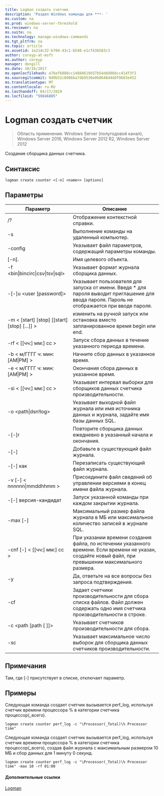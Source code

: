 ```yaml
---
title: Logman создать счетчик
description: 'Раздел Windows команды для ***- '
ms.custom: na
ms.prod: windows-server-threshold
ms.reviewer: na
ms.suite: na
ms.technology: manage-windows-commands
ms.tgt_pltfrm: na
ms.topic: article
ms.assetid: 1e214c32-b704-43c1-b548-e1cf43b583c3
author: coreyp-at-msft
ms.author: coreyp
manager: dongill
ms.date: 10/16/2017
ms.openlocfilehash: a76ef6888cc14884619d37b54ddd866cc41df3f2
ms.sourcegitcommit: 0d0b32c8986ba7db9536e0b8648d4ddf9b03e452
ms.translationtype: MT
ms.contentlocale: ru-RU
ms.lasthandoff: 04/17/2019
ms.locfileid: "59846805"
---
```

# <a name="logman-create-counter"></a>Logman создать счетчик

>Область применения. Windows Server (полугодовой канал), Windows Server 2016, Windows Server 2012 R2, Windows Server 2012

Создание сборщика данных счетчика.  
  
## <a name="syntax"></a>Синтаксис  
```  
logman create counter <[-n] <name>> [options]  
```  
## <a name="parameters"></a>Параметры  
|Параметр|Описание|  
|-------|--------|  
|/?|Отображение контекстной справки.|  
|-s <computer name>|Выполнение команды на удаленный компьютер.|  
|-config <value>|Указывает файл параметров, содержащий параметры команды.|  
|[-n]. <name>|Имя целевого объекта.|  
|-f <bin&#124;bincirc&#124;csv&#124;tsv&#124;sql>|Указывает формат журнала сборщика данных.|  
|-[-]u <user [password]>|Указывает пользователя для запуска от имени. Введя * для пароля выводит приглашение для ввода пароля. Пароль не отображается при вводе пароля.|  
|-m < [start] [stop] [[start] [stop] [...]] >|изменить на ручной запуск или остановка вместо запланированное время begin или end.|  
|-rf < [[чч:] мм:] сс >|Запуск сбора данных в течение указанного периода времени.|  
|-b < м/ГГГГ ч: мин: [AM&#124;PM] >|Начните сбор данных в указанное время.|  
|-e < м/ГГГГ ч: мин: [AM&#124;PM] >|Окончания сбора данных в указанное время.|  
|-si < [[чч:] мм:] сс >|Указывает интервал выборки для сборщиков данных счетчика производительности.|  
|-o <path&#124;dsn!log>|Указывает выходной файл журнала или имя источника данных и журнала, задайте имя базы данных SQL.|  
|-[-]r|Повторите сборщика данных ежедневно в указанный начала и окончания.|  
|-[-]|Добавьте в существующий файл журнала.|  
|-[-] как|Перезаписать существующий файл журнала.|  
|-v [-] < nnnnnn&#124;mmddhhmm >|Присоедините файл сведений об управлении версиями в конец имени файла журнала.|  
|-[-] версия-кандидат <task>|Запуск указанной команды при каждом закрытии журнала.|  
|-max [-] <value>|Максимальный размер файла журнала в МБ или максимальное количество записей в журнале SQL.|  
|-cnf [-] < [[чч:] мм:] сс >|При указании времени создания файла, по истечении указанного времени. Если времени не указан, создайте новый файл, при превышении максимального размера.|  
|-y|Да, ответьте на все вопросы без запроса подтверждения.|  
|-cf <filename>|Задает счетчики производительности для сбора списка файлов. Файл должен содержать одно имя счетчика производительности в строке.|  
|-c <path [path [ ]]>|Указывает счетчиков производительности для сбора.|  
|-sc <value>|Указывает максимальное число выборок для сборщика данных счетчиков производительности.|  
## <a name="remarks"></a>Примечания  
Там, где [-] присутствует в списке, отключает параметр.  
## <a name="BKMK_examples"></a>Примеры  
Следующая команда создает счетчик вызывается perf_log, используя счетчик времени процессора % в категории счетчика процессор(_всего).  
```  
logman create counter perf_log -c "\Processor(_Total)\% Processor time"  
```  
Следующая команда создает счетчик вызывается perf_log, используя счетчик времени процессора % в категории счетчика процессор(_всего), создав файл журнала с максимальным размером 10 МБ и сбор данных для 1 минуту 0 секунд.  
```  
logman create counter perf_log -c "\Processor(_Total)\% Processor time" -max 10 -rf 01:00  
```  
#### <a name="additional-references"></a>Дополнительные ссылки  
[Logman](logman.md)  
